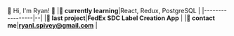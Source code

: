 🐒 Hi, I'm Ryan! 🐒
|**📖 currently learning**|React, Redux, PostgreSQL |
|-----------------|--|
|**🔨 last project**|**FedEx SDC Label Creation App**  |
|**📩 contact me**|**ryanl.spivey@gmail.com**  |
